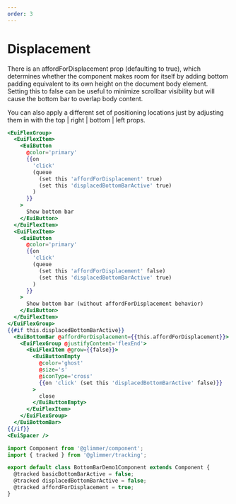 ```yaml
---
order: 3
---
```


# Displacement

<EuiText>
  <p>
  There is an <EuiCode>affordForDisplacement</EuiCode> prop (defaulting to <EuiCode>true</EuiCode>), which determines
  whether the component makes room for itself by adding bottom padding
  equivalent to its own height on the document <EuiCode @language="html">body</EuiCode> element. Setting this to
  <EuiCode>false</EuiCode> can be useful to minimize scrollbar visibility but will cause the bottom
  bar to overlap body content.
  </p>
  <p>
     You can
    also apply a different set of positioning locations just by adjusting them
    in with the <EuiCode>top | right | bottom | left</EuiCode> props.
  </p>
</EuiText>

```hbs template
<EuiFlexGroup>
  <EuiFlexItem>
    <EuiButton
      @color='primary'
      {{on
        'click'
        (queue
          (set this 'affordForDisplacement' true)
          (set this 'displacedBottomBarActive' true)
        )
      }}
    >
      Show bottom bar
    </EuiButton>
  </EuiFlexItem>
  <EuiFlexItem>
    <EuiButton
      @color='primary'
      {{on
        'click'
        (queue
          (set this 'affordForDisplacement' false)
          (set this 'displacedBottomBarActive' true)
        )
      }}
    >
      Show bottom bar (without affordForDisplacement behavior)
    </EuiButton>
  </EuiFlexItem>
</EuiFlexGroup>
{{#if this.displacedBottomBarActive}}
  <EuiBottomBar @affordForDisplacement={{this.affordForDisplacement}}>
    <EuiFlexGroup @justifyContent='flexEnd'>
      <EuiFlexItem @grow={{false}}>
        <EuiButtonEmpty
          @color='ghost'
          @size='s'
          @iconType='cross'
          {{on 'click' (set this 'displacedBottomBarActive' false)}}
        >
          close
        </EuiButtonEmpty>
      </EuiFlexItem>
    </EuiFlexGroup>
  </EuiBottomBar>
{{/if}}
<EuiSpacer />
```

```js component
import Component from '@glimmer/component';
import { tracked } from '@glimmer/tracking';

export default class BottomBarDemo1Component extends Component {
  @tracked basicBottomBarActive = false;
  @tracked displacedBottomBarActive = false;
  @tracked affordForDisplacement = true;
}
```
